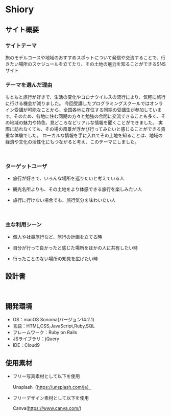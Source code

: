 # Shiory

## サイト概要



### サイトテーマ

旅のモデルコースや地域のおすすめスポットについて発信や交流することで、行きたい場所のスケジュールを立てたり、その土地の魅力を知ることができるSNSサイト​


### テーマを選んだ理由

もともと旅行が好きで、生活の変化やコロナウイルスの流行により、気軽に旅行に行ける機会が減りました。
今回受講したプログラミングスクールではオンライン受講が可能なことから、全国各地に在住する同期の受講生が参加しています。そのため、各地に住む同期の方々と勉強の合間に交流できることも多く、その地域の魅力や特色、見どころなどリアルな情報を聞くことができました。
実際に訪れなくても、その場の風景が浮かび行ってみたいと感じることができる貴重な体験でした。
ローカルな情報を手に入れてその土地を知ることは、地域の経済や文化の活性化にもつながると考え、このテーマにしました。

​
### ターゲットユーザ

- 旅行が好きで、いろんな場所を巡りたいと考えている人

- 観光名所よりも、その土地をより体感できる旅行を楽しみたい人

- 旅行に行けない場合でも、旅行気分を味わいたい人

​
### 主な利用シーン

- 個人や社員旅行など、旅行の計画を立てる時

- 自分が行って良かったと感じた場所をほかの人に共有したい時

- 行ったことのない場所の知見を広げたい時


## 設計書

​
## 開発環境
- OS：macOS Sonoma(バージョン14.2.1)
- 言語：HTML,CSS,JavaScript,Ruby,SQL
- フレームワーク：Ruby on Rails
- JSライブラリ：jQuery
- IDE：Cloud9
​
## 使用素材
- フリー写真素材として以下を使用

  Unsplash（https://unsplash.com/ja）
- フリーデザイン素材として以下を使用
  
  Canva(https://www.canva.com/)
